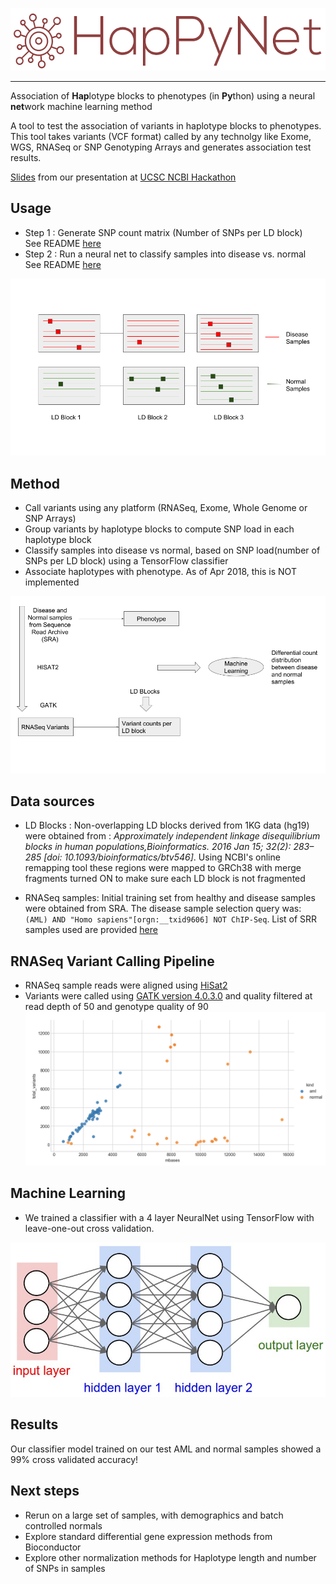 <p align="left">
<img src="docs/images/logo_0.png" height="100">
</p>
<hr>


Association of **Hap**lotype blocks to phenotypes (in **Py**thon) using a neural **net**work machine learning method

A tool to test the association of variants in haplotype blocks to phenotypes.
This tool takes variants (VCF format) called by any technolgy like Exome, WGS, RNASeq or SNP Genotyping Arrays and generates association test results.

[Slides](https://docs.google.com/presentation/d/1mDAG509Ws1NSq7yGIEN6PMi6xeDpaBfiUjAW1mVI2QU/edit#slide=id.g36ae1cf8e4_0_38) from our presentation at [UCSC NCBI Hackathon](https://ncbiinsights.ncbi.nlm.nih.gov/2018/03/02/ncbi-ucsc-genomics-hackathon-april-2018/)

## Usage
   * Step 1 : Generate SNP count matrix (Number of SNPs per LD block) \
     See README [here](docs/README.md)
   * Step 2 : Run a neural net to classify samples into disease vs. normal \
     See README [here](docs/README.ML.md)

![alt text](docs/images/concept.png)

## Method
   * Call variants using any platform (RNASeq, Exome, Whole Genome or SNP Arrays)
   * Group variants by haplotype blocks to compute SNP load in each haplotype block
   * Classify samples into disease vs normal, based on SNP load(number of SNPs per LD block) using a TensorFlow classifier
   * Associate haplotypes with phenotype. As of Apr 2018, this is NOT implemented

![alt text](docs/images/flow.png)

## Data sources

   * LD Blocks : Non-overlapping LD blocks derived from 1KG data (hg19) were obtained from : *Approximately independent linkage disequilibrium blocks in human populations,Bioinformatics. 2016 Jan 15; 32(2): 283–285 [doi:  10.1093/bioinformatics/btv546]*. Using NCBI's online remapping tool these regions were mapped to GRCh38 with merge fragments turned ON to make sure each LD block is not fragmented

   * RNASeq samples: Initial training set from healthy and disease samples were obtained from SRA. The disease sample selection query was: `(AML) AND "Homo sapiens"[orgn:__txid9606] NOT ChIP-Seq`. List of SRR samples used are provided [here](test_data/SRR_lists)

## RNASeq Variant Calling Pipeline

   * RNASeq sample reads were aligned using [HiSat2](https://ccb.jhu.edu/software/hisat2/index.shtml)
   * Variants were called using [GATK version 4.0.3.0](https://github.com/broadinstitute/gatk/releases/download/4.0.3.0/gatk-4.0.3.0.zip)  and quality filtered at read depth of 50 and genotype quality of 90
![alt text](docs/images/VariantsvsCoverageDP50_GQ90.png)

## Machine Learning

   * We trained a classifier with a 4 layer NeuralNet using TensorFlow with leave-one-out cross validation.

   ![alt text](docs/images/simple_neural_network_header.jpg)

## Results

   Our classifier model trained on our test AML and normal samples showed a 99% cross validated accuracy!

## Next steps
   * Rerun on a large set of samples, with demographics and batch controlled normals
   * Explore standard differential gene expression methods from Bioconductor
   * Explore other normalization methods for Haplotype length and number of SNPs in samples
